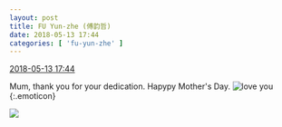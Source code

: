 ```yaml
---
layout: post
title: FU Yun-zhe (傅韵哲)
date: 2018-05-13 17:44
categories: [ 'fu-yun-zhe' ]
---
```


<div class="weibo-info">
  <a href="https://weibo.com/6505655408/GgtDM9hKp">2018-05-13 17:44</a>
</div>

Mum, thank you for your dedication. Hapypy Mother's Day. ![love you](https://img.t.sinajs.cn/t4/appstyle/expression/ext/normal/f6/2018new_aini_org.png){:.emoticon}

<!-- more -->

<a href="http://wx4.sinaimg.cn/mw690/0076h49Wgy1fr9uq7un1wj30qo0qowzv.jpg">
  <img class="weibo-pic-preview" src="http://wx4.sinaimg.cn/orj360/0076h49Wgy1fr9uq7un1wj30qo0qowzv.jpg" />
</a>
